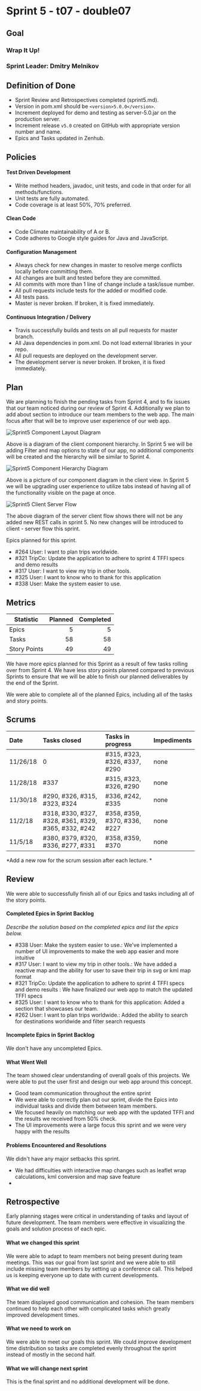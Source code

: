 # Sprint 5 - t07 - double07

## Goal

### Wrap It Up!
### Sprint Leader: Dmitry Melnikov

## Definition of Done

* Sprint Review and Retrospectives completed (sprint5.md).
* Version in pom.xml should be `<version>5.0.0</version>`.
* Increment deployed for demo and testing as server-5.0.jar on the production server.
* Increment release `v5.0` created on GitHub with appropriate version number and name.
* Epics and Tasks updated in Zenhub.


## Policies

#### Test Driven Development
* Write method headers, javadoc, unit tests, and code in that order for all methods/functions.
* Unit tests are fully automated.
* Code coverage is at least 50%, 70% preferred.
#### Clean Code
* Code Climate maintainability of A or B.
* Code adheres to Google style guides for Java and JavaScript.
#### Configuration Management
* Always check for new changes in master to resolve merge conflicts locally before committing them.
* All changes are built and tested before they are committed.
* All commits with more than 1 line of change include a task/issue number.
* All pull requests include tests for the added or modified code.
* All tests pass.
* Master is never broken.  If broken, it is fixed immediately.
#### Continuous Integration / Delivery
* Travis successfully builds and tests on all pull requests for master branch.
* All Java dependencies in pom.xml.  Do not load external libraries in your repo. 
* All pull requests are deployed on the development server.
* The development server is never broken.  If broken, it is fixed immediately.


## Plan

We are planning to finish the pending tasks from Sprint 4, and to fix issues that our team noticed during our review of Sprint 4. Additionally we plan to add about section to introduce our team members to the web app. The main focus after that will be to improve user experience of our web app.

![Sprint5 Component Layout Diagram](./sprint5/Sprint5Comp.jpg "Component Hierarchy View")

Above is a diagram of the client component hierarchy. In Sprint 5 we will be adding Filter and map options to state of our app, no additional components will be created and the hierarchy will be similar to Sprint 4.

![Sprint5 Component Hierarchy Diagram](./sprint5/Sprint5Layout.jpg "Component Layout")

Above is a picture of our component diagram in the client view. In Sprint 5 we will be upgrading user experience to utilize tabs instead of having all of the functionality visible on the page at once.

![Sprint5 Client Server Flow](./sprint5/sprint5PlanServerClientFlow.png "Client Server Flow")

The above diagram of the server client flow shows there will not be any added new REST calls in sprint 5. No new changes will be introduced to client - server flow this sprint.

Epics planned for this sprint.

* #264 User: I want to plan trips worldwide.
* #321 TripCo: Update the application to adhere to sprint 4 TFFI specs and demo results 
* #317 User: I want to view my trip in other tools. 
* #325 User: I want to know who to thank for this application 
* #338 User: Make the system easier to use. 

## Metrics

| Statistic | Planned | Completed |
| --- | ---: | ---: |
| Epics | 5 | 5|
| Tasks |  58  | 58 | 
| Story Points |  49 | 49| 

We have more epics planned for this Sprint as a result of few tasks rolling over from Sprint 4. We have less story points planned compared to previous Sprints to ensure that we will be able to finish our planned deliverables by the end of the Sprint.

We were able to complete all of the planned Epics, including all of the tasks and story points.


## Scrums

| Date | Tasks closed  | Tasks in progress | Impediments |
| :--- | :--- | :--- | :--- |
|11/26/18| 0| #315, #323, #326, #337, #290| none|
|11/28/18| #337|  #315, #323, #326,  #290| none|
|11/30/18| #290, #326, #315, #323, #324| #336, #242, #335| none|
|11/2/18| #318, #330, #327, #328, #361, #329, #365, #332, #242| #358, #359, #370, #336, #227| none|
|11/5/18| #380, #379, #320, #336, #277, #331| #358, #359, #370| none|

*Add a new row for the scrum session after each lecture. *

## Review

We were able to successfully finish all of our Epics and tasks including all of the story points. 

#### Completed Epics in Sprint Backlog 

*Describe the solution based on the completed epics and list the epics below.*

* #338 User: Make the system easier to use.: We've implemented a number of UI improvements to make the web app easier and more intuitive
* #317 User: I want to view my trip in other tools.: We have added a reactive map and the ability for user to save their trip in svg or kml map format  
* #321 TripCo: Update the application to adhere to sprint 4 TFFI specs and demo results : We have finalized our web app to match the updated TFFI specs
* #325 User: I want to know who to thank for this application: Added a section that showcases our team.
* #262 User: I want to plan trips worldwide.: Added the ability to search for destinations worldwide and filter search requests


#### Incomplete Epics in Sprint Backlog 

We don't have any uncompleted Epics.

#### What Went Well

The team showed clear understanding of overall goals of this projects. We were able to put the user first and design our web app around this concept.

* Good team communication throughout the entire sprint
* We were able to correctly plan out our sprint, divide the Epics into individual tasks and divide them between team members.
* We focused heavily on matching our web app with the updated TFFI and the results we received from 50% check. 
* The UI improvements were a large focus this sprint and we were very happy with the results 

#### Problems Encountered and Resolutions

We didn't have any major setbacks this sprint.

* We had difficulties with interactive map changes such as leaflet wrap calculations, kml conversion and map save feature
*

## Retrospective

Early planning stages were critical in understanding of tasks and layout of future development. The team members were effective in visualizing the goals and solution process of each epic.

#### What we changed this sprint

We were able to adapt to team members not being present during team meetings. This was our goal from last sprint and we were able to still include missing team members by setting up a conference call. This helped us is keeping everyone up to date with current developments.

#### What we did well

The team displayed good communication and cohesion. The team members continued to help each other with complicated tasks which greatly improved development times. 

#### What we need to work on

We were able to meet our goals this sprint. We could improve development time distribution so tasks are completed evenly throughout the sprint instead of mostly in the second half.

#### What we will change next sprint 

This is the final sprint and no additional development will be done. 
